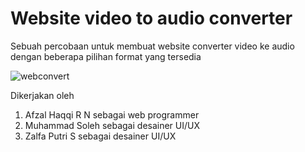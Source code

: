 # Website video to audio converter

Sebuah percobaan untuk membuat website converter video ke audio dengan beberapa pilihan format yang tersedia

![webconvert](https://i.imgur.com/GFK2LtU.png)

Dikerjakan oleh
1. Afzal Haqqi R N sebagai web programmer
2. Muhammad Soleh sebagai desainer UI/UX
3. Zalfa Putri S sebagai desainer UI/UX
